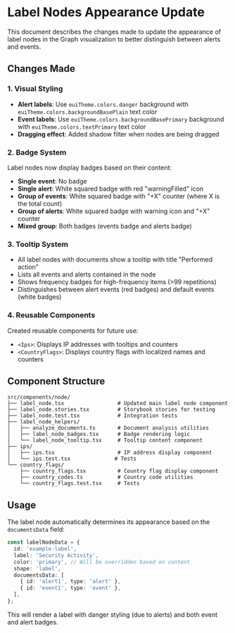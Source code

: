 # Label Nodes Appearance Update

This document describes the changes made to update the appearance of label nodes in the Graph visualization to better distinguish between alerts and events.

## Changes Made

### 1. Visual Styling
- **Alert labels**: Use `euiTheme.colors.danger` background with `euiTheme.colors.backgroundBasePlain` text color
- **Event labels**: Use `euiTheme.colors.backgroundBasePrimary` background with `euiTheme.colors.textPrimary` text color
- **Dragging effect**: Added shadow filter when nodes are being dragged

### 2. Badge System
Label nodes now display badges based on their content:

- **Single event**: No badge
- **Single alert**: White squared badge with red "warningFilled" icon
- **Group of events**: White squared badge with "+X" counter (where X is the total count)
- **Group of alerts**: White squared badge with warning icon and "+X" counter
- **Mixed group**: Both badges (events badge and alerts badge)

### 3. Tooltip System
- All label nodes with documents show a tooltip with title "Performed action"
- Lists all events and alerts contained in the node
- Shows frequency badges for high-frequency items (>99 repetitions)
- Distinguishes between alert events (red badges) and default events (white badges)

### 4. Reusable Components
Created reusable components for future use:
- `<Ips>`: Displays IP addresses with tooltips and counters
- `<CountryFlags>`: Displays country flags with localized names and counters

## Component Structure

```
src/components/node/
├── label_node.tsx                 # Updated main label node component
├── label_node.stories.tsx         # Storybook stories for testing
├── label_node.test.tsx            # Integration tests
├── label_node_helpers/
│   ├── analyze_documents.ts       # Document analysis utilities
│   ├── label_node_badges.tsx      # Badge rendering logic
│   └── label_node_tooltip.tsx     # Tooltip content component
├── ips/
│   ├── ips.tsx                    # IP address display component
│   └── ips.test.tsx              # Tests
└── country_flags/
    ├── country_flags.tsx          # Country flag display component
    ├── country_codes.ts           # Country code utilities
    └── country_flags.test.tsx     # Tests
```

## Usage

The label node automatically determines its appearance based on the `documentsData` field:

```typescript
const labelNodeData = {
  id: 'example-label',
  label: 'Security Activity',
  color: 'primary', // Will be overridden based on content
  shape: 'label',
  documentsData: [
    { id: 'alert1', type: 'alert' },
    { id: 'event1', type: 'event' },
  ],
};
```

This will render a label with danger styling (due to alerts) and both event and alert badges.